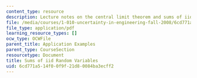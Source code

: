 ```yaml
---
content_type: resource
description: Lecture notes on the central limit theorem and sums of iid random variables.
file: /media/courses/1-010-uncertainty-in-engineering-fall-2008/6cd771a514f00f9f21d80084ba3ecff2_app_17.pdf
file_type: application/pdf
learning_resource_types: []
ocw_type: OCWFile
parent_title: Application Examples
parent_type: CourseSection
resourcetype: Document
title: Sums of iid Random Variables
uid: 6cd771a5-14f0-0f9f-21d8-0084ba3ecff2
---
```


